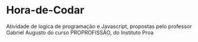 # Hora-de-Codar
Atividade de logica de programação e Javascript, propostas pelo professor Gabriel Augusto do curso PROPROFISSÃO, do Instituto Proa
